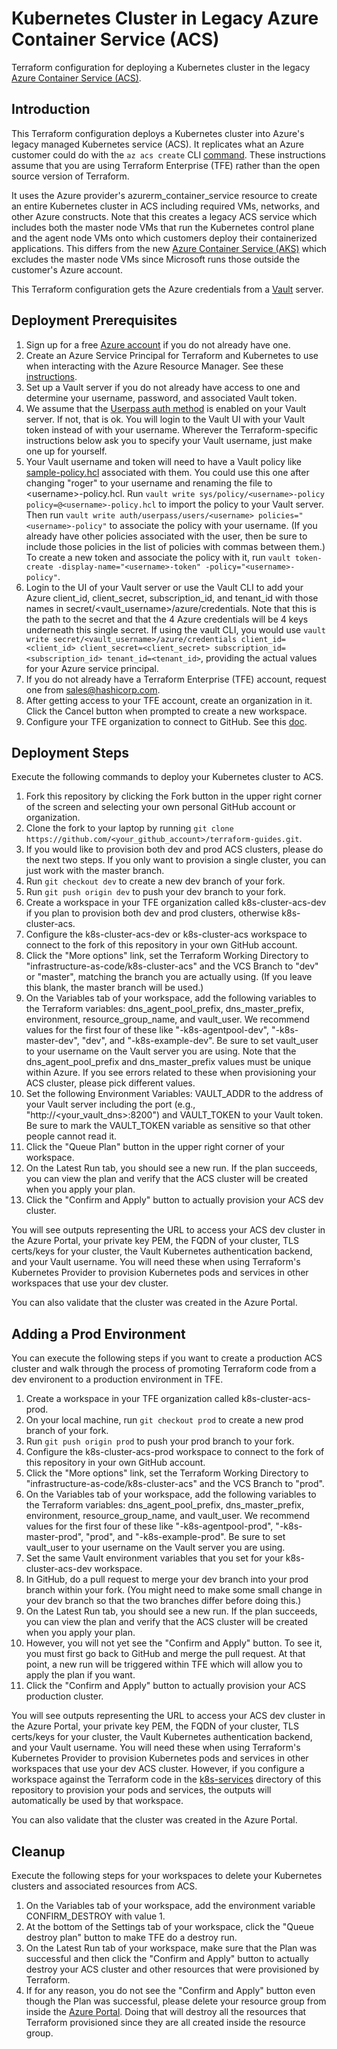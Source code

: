 # Kubernetes Cluster in Legacy Azure Container Service (ACS)
Terraform configuration for deploying a Kubernetes cluster in the legacy [Azure Container Service (ACS)](https://docs.microsoft.com/en-us/azure/container-service/kubernetes/).

## Introduction
This Terraform configuration deploys a Kubernetes cluster into Azure's legacy managed Kubernetes service (ACS). It replicates what an Azure customer could do with the `az acs create` CLI [command](https://docs.microsoft.com/en-us/cli/azure/acs?view=azure-cli-latest#az_acs_create). These instructions assume that you are using Terraform Enterprise (TFE) rather than the open source version of Terraform.

It uses the Azure provider's azurerm_container_service resource to create an entire Kubernetes cluster in ACS including required VMs, networks, and other Azure constructs. Note that this creates a legacy ACS service which includes both the master node VMs that run the Kubernetes control plane and the agent node VMs onto which customers deploy their containerized applications. This differs from the new [Azure Container Service (AKS)](https://docs.microsoft.com/en-us/azure/aks/) which excludes the master node VMs since Microsoft runs those outside the customer's Azure account.

This Terraform configuration gets the Azure credentials from a [Vault](https://www.vaultproject.io/) server.

## Deployment Prerequisites

1. Sign up for a free [Azure account](https://azure.microsoft.com/en-us/free/) if you do not already have one.
1. Create an Azure Service Principal for Terraform and Kubernetes to use when interacting with the Azure Resource Manager. See these [instructions](https://www.terraform.io/docs/providers/azurerm/authenticating_via_service_principal.html).
1. Set up a Vault server if you do not already have access to one and determine your username, password, and associated Vault token.
1. We assume that the [Userpass auth method](https://www.vaultproject.io/docs/auth/userpass.html) is enabled on your Vault server.  If not, that is ok.  You will login to the Vault UI with your Vault token instead of with your username. Wherever the Terraform-specific instructions below ask you to specify your Vault username, just make one up for yourself.
1. Your Vault username and token will need to have a Vault policy like [sample-policy.hcl](./sample-policy.hcl) associated with them. You could use this one after changing "roger" to your username and renaming the file to \<username\>-policy.hcl.  Run `vault write sys/policy/<username>-policy policy=@<username>-policy.hcl` to import the policy to your Vault server. Then run `vault write auth/userpass/users/<username> policies="<username>-policy"` to associate the policy with your username. (If you already have other policies associated with the user, then be sure to include those policies in the list of policies with commas between them.) To create a new token and associate the policy with it, run `vault token-create -display-name="<username>-token" -policy="<username>-policy"`.
1. Login to the UI of your Vault server or use the Vault CLI to add your Azure client_id, client_secret, subscription_id, and tenant_id with those names in secret/<vault_username>/azure/credentials. Note that this is the path to the secret and that the 4 Azure credentials will be 4 keys underneath this single secret.  If using the vault CLI, you would use `vault write secret/<vault_username>/azure/credentials client_id=<client_id> client_secret=<client_secret> subscription_id=<subscription_id> tenant_id=<tenant_id>`, providing the actual values for your Azure service principal.
1. If you do not already have a Terraform Enterprise (TFE) account, request one from sales@hashicorp.com.
1. After getting access to your TFE account, create an organization in it. Click the Cancel button when prompted to create a new workspace.
1. Configure your TFE organization to connect to GitHub. See this [doc](https://www.terraform.io/docs/enterprise/vcs/github.html).

## Deployment Steps
Execute the following commands to deploy your Kubernetes cluster to ACS.

1. Fork this repository by clicking the Fork button in the upper right corner of the screen and selecting your own personal GitHub account or organization.
1. Clone the fork to your laptop by running `git clone https://github.com/<your_github_account>/terraform-guides.git`.
1. If you would like to provision both dev and prod ACS clusters, please do the next two steps. If you only want to provision a single cluster, you can just work with the master branch.
  1. Run `git checkout dev` to create a new dev branch of your fork.
  1. Run `git push origin dev` to push your dev branch to your fork.
1. Create a workspace in your TFE organization called k8s-cluster-acs-dev if you plan to provision both dev and prod clusters, otherwise k8s-cluster-acs.
1. Configure the k8s-cluster-acs-dev or k8s-cluster-acs workspace to connect to the fork of this repository in your own GitHub account.
1. Click the "More options" link, set the Terraform Working Directory to "infrastructure-as-code/k8s-cluster-acs" and the VCS Branch to "dev" or "master", matching the branch you are actually using. (If you leave this blank, the master branch will be used.)
1. On the Variables tab of your workspace, add the following variables to the Terraform variables: dns_agent_pool_prefix, dns_master_prefix, environment, resource_group_name, and vault_user. We recommend values for the first four of these like "<user>-k8s-agentpool-dev", "<user>-k8s-master-dev", "dev", and "<user>-k8s-example-dev". Be sure to set vault_user to your username on the Vault server you are using. Note that the dns_agent_pool_prefix and dns_master_prefix values must be unique within Azure. If you see errors related to these when provisioning your ACS cluster, please pick different values.
1. Set the following Environment Variables: VAULT_ADDR to the address of your Vault server including the port (e.g., "http://<your_vault_dns>:8200") and VAULT_TOKEN to your Vault token. Be sure to mark the VAULT_TOKEN variable as sensitive so that other people cannot read it.
1. Click the "Queue Plan" button in the upper right corner of your workspace.
1. On the Latest Run tab, you should see a new run. If the plan succeeds, you can view the plan and verify that the ACS cluster will be created when you apply your plan.
1. Click the "Confirm and Apply" button to actually provision your ACS dev cluster.

You will see outputs representing the URL to access your ACS dev cluster in the Azure Portal, your private key PEM, the FQDN of your cluster, TLS certs/keys for your cluster, the Vault Kubernetes authentication backend, and your Vault username.  You will need these when using Terraform's Kubernetes Provider to provision Kubernetes pods and services in other workspaces that use your dev cluster.

You can also validate that the cluster was created in the Azure Portal.

## Adding a Prod Environment
You can execute the following steps if you want to create a production ACS cluster and walk through the process of promoting Terraform code from a dev environent to a production environment in TFE.

1. Create a workspace in your TFE organization called k8s-cluster-acs-prod.
1. On your local machine, run `git checkout prod` to create a new prod branch of your fork.
1. Run `git push origin prod` to push your prod branch to your fork.
1. Configure the k8s-cluster-acs-prod workspace to connect to the fork of this repository in your own GitHub account.
1. Click the "More options" link, set the Terraform Working Directory to "infrastructure-as-code/k8s-cluster-acs" and the VCS Branch to "prod".
1. On the Variables tab of your workspace, add the following variables to the Terraform variables: dns_agent_pool_prefix, dns_master_prefix, environment, resource_group_name, and vault_user. We recommend values for the first four of these like "<user>-k8s-agentpool-prod", "<user>-k8s-master-prod", "prod", and "<user>-k8s-example-prod". Be sure to set vault_user to your username on the Vault server you are using.
1. Set the same Vault environment variables that you set for your k8s-cluster-acs-dev workspace.
1. In GitHub, do a pull request to merge your dev branch into your prod branch within your fork. (You might need to make some small change in your dev branch so that the two branches differ before doing this.)
1. On the Latest Run tab, you should see a new run. If the plan succeeds, you can view the plan and verify that the ACS cluster will be created when you apply your plan.
1. However, you will not yet see the "Confirm and Apply" button. To see it, you must first go back to GitHub and merge the pull request. At that point, a new run will be triggered within TFE which will allow you to apply the plan if you want.
1. Click the "Confirm and Apply" button to actually provision your ACS production cluster.

You will see outputs representing the URL to access your ACS dev cluster in the Azure Portal, your private key PEM, the FQDN of your cluster, TLS certs/keys for your cluster, the Vault Kubernetes authentication backend, and your Vault username.  You will need these when using Terraform's Kubernetes Provider to provision Kubernetes pods and services in other workspaces that use your dev ACS cluster. However, if you configure a workspace against the Terraform code in the [k8s-services](../../self-serve-infrastructure/k8s-services) directory of this repository to provision your pods and services, the outputs will automatically be used by that workspace.

You can also validate that the cluster was created in the Azure Portal.

## Cleanup
Execute the following steps for your workspaces to delete your Kubernetes clusters and associated resources from ACS.

1. On the Variables tab of your workspace, add the environment variable CONFIRM_DESTROY with value 1.
1. At the bottom of the Settings tab of your workspace, click the "Queue destroy plan" button to make TFE do a destroy run.
1. On the Latest Run tab of your workspace, make sure that the Plan was successful and then click the "Confirm and Apply" button to actually destroy your ACS cluster and other resources that were provisioned by Terraform.
1. If for any reason, you do not see the "Confirm and Apply" button even though the Plan was successful, please delete your resource group from inside the [Azure Portal](https://portal.azure.com). Doing that will destroy all the resources that Terraform provisioned since they are all created inside the resource group.
